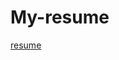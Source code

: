# My-resume
[resume](https://htmlpreview.github.io/?https://github.com/S0oheil/My-resume/blob/main/index.html)
